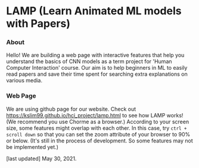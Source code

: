 # LAMP (Learn Animated ML models with Papers)

### About
Hello! We are building a web page with interactive features that help you understand the basics of CNN models as a term project for 'Human Computer Interaction' course.
Our aim is to help beginners in ML to easily read papers and save their time spent for searching extra explanations on various media.

### Web Page
We are using github page for our website.
Check out https://kslim99.github.io/hci_project/lamp.html to see how LAMP works! (We recommend you use Chorme as a browser.)
According to your screen size, some features might overlap with each other. In this case, try `ctrl + scroll down` so that you can set the zoom attribute of your browser to 90% or below.
(It's still in the process of development. So some features may not be implemented yet.)


[last updated] May 30, 2021.

